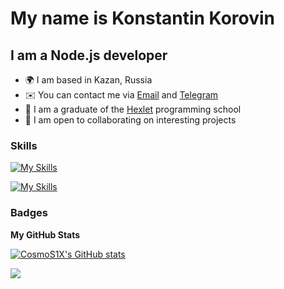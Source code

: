 My name is Konstantin Korovin
===================================

I am a Node.js developer
-----------------

* 🌍  I am based in Kazan, Russia
* ✉️  You can contact me via [Email](mailto:cosmo.stan.x@gmail.com) and [Telegram](https://t.me/CosmoS1X)
* 🧠  I am a graduate of the [Hexlet](https://ru.hexlet.io/) programming school
* 🤝  I am open to collaborating on interesting projects

### Skills

[![My Skills](https://skillicons.dev/icons?i=js,ts,nodejs,npm,bash,express,nestjs,postgres,sqlite,jest,git,docker)](https://skillicons.dev)

[![My Skills](https://skillicons.dev/icons?i=react,redux,bootstrap,pug,html,css,sass,webpack,md,vscode,postman,linux)](https://skillicons.dev)

### Badges

<b>My GitHub Stats</b>

<a href="http://www.github.com/CosmoS1X"><img src="https://github-readme-stats.vercel.app/api?username=CosmoS1X&show_icons=true&hide=stars,issues,&count_private=true&title_color=000000&text_color=000000&icon_color=64748b&bg_color=ffffff&hide_border=true&show_icons=true" alt="CosmoS1X's GitHub stats" /></a>

<a href="http://www.github.com/CosmoS1X"><img src="https://github-readme-streak-stats.herokuapp.com/?user=CosmoS1X&stroke=000000&background=ffffff&ring=000000&fire=000000&currStreakNum=000000&currStreakLabel=000000&sideNums=000000&sideLabels=000000&dates=000000&hide_border=true" /></a>
